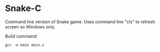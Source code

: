 # Snake-C

Command line version of Snake game.  Uses command line "cls" to refresh screen so Windows only.  

Build command:
```
gcc -o main main.c 
```
